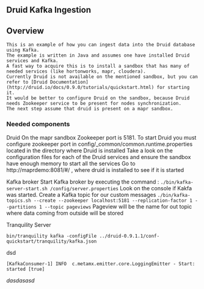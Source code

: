 ## **Druid Kafka Ingestion**

## Overview
    This is an example of how you can ingest data into the Druid database using Kafka.
    The example is written in Java and assumes one have installed Druid services and Kafka.
    A fast way to acquire this is to install a sandbox that has many of needed services (like hortonworks, mapr, cloudera). 
    Currently Druid is not available on the mentioned sandbox, but you can refer to [Druid Documentation](http://druid.io/docs/0.9.0/tutorials/quickstart.html) for starting it.
    It would be better to configure Druid on the sandbox, because Druid needs Zookeeper service to be present for nodes synchronization.
    The next step assume that druid is present on a mapr sandbox.

### Needed components
Druid
    On the mapr sandbox Zookeeper port is 5181. To start Druid you must configure zookeeper port in config/_common/common.runtime.properties located in the directory where Druid is installed
    Take a look on the configuration files for each of the Druid services and ensure the sandbox have enough memory to start all the services
    Go to http://maprdemo:8081/#/ , where druid is installed to see if it is started
    
Kafka broker
Start Kafka broker by executing the command : ```./bin/kafka-server-start.sh /config/server.properties```
Look on the console if Kakfa was started.
Create a Kafka topic for our custom messages ```./bin/kafka-topics.sh --create --zookeeper localhost:5181 --replication-factor 1 --partitions 1 --topic pageviews```
Pageview will be the name for out topic where data coming from outside will be stored     
    
    
Tranquility Server

```bin/tranquility kafka -configFile ../druid-0.9.1.1/conf-quickstart/tranquility/kafka.json```

dsd

```[KafkaConsumer-1] INFO  c.metamx.emitter.core.LoggingEmitter - Start: started [true]```


_dasdasasd_